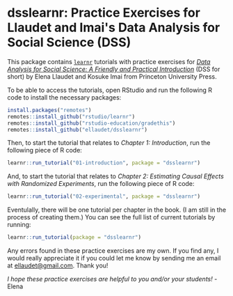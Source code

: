 # dsslearnr: Practice Exercises for Llaudet and Imai's Data Analysis for Social Science (DSS)

This package contains [`learnr`](https://rstudio.github.io/learnr/index.html) tutorials with practice exercises for [*Data Analysis for Social Science: A Friendly and Practical Introduction*](https://press.princeton.edu/books/paperback/9780691199436/data-analysis-for-social-science) (DSS for short) by Elena Llaudet and Kosuke Imai from Princeton University Press. 

To be able to access the tutorials, open RStudio and run the following R code to install the necessary packages:

``` r
install.packages("remotes")
remotes::install_github("rstudio/learnr")
remotes::install_github("rstudio-education/gradethis")
remotes::install_github("ellaudet/dsslearnr")
```

Then, to start the tutorial that relates to *Chapter 1: Introduction*, run the following piece of R code:

``` r
learnr::run_tutorial("01-introduction", package = "dsslearnr")
```

And, to start the tutorial that relates to *Chapter 2: Estimating Causal Effects with Randomized Experiments*, run the following piece of R code:

``` r
learnr::run_tutorial("02-experimental", package = "dsslearnr")
```

Eventulally, there will be one tutorial per chapter in the book.  (I am still in the process of creating them.) You can see the full list of current tutorials by running:

``` r
learnr::run_tutorial(package = "dsslearnr")
```

Any errors found in these practice exercises are my own. If you find any, I would really appreciate it if you could let me know by sending me an email at [ellaudet@gmail.com](ellaudet@gmail.com). Thank you! 

*I hope these practice exercises are helpful to you and/or your students!* - Elena


